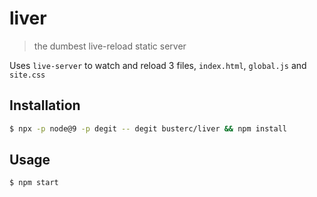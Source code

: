 # liver

> the dumbest live-reload static server

Uses `live-server` to watch and reload 3 files, `index.html`, `global.js` and `site.css`

## Installation

```sh
$ npx -p node@9 -p degit -- degit busterc/liver && npm install
```

## Usage

```sh
$ npm start
```
